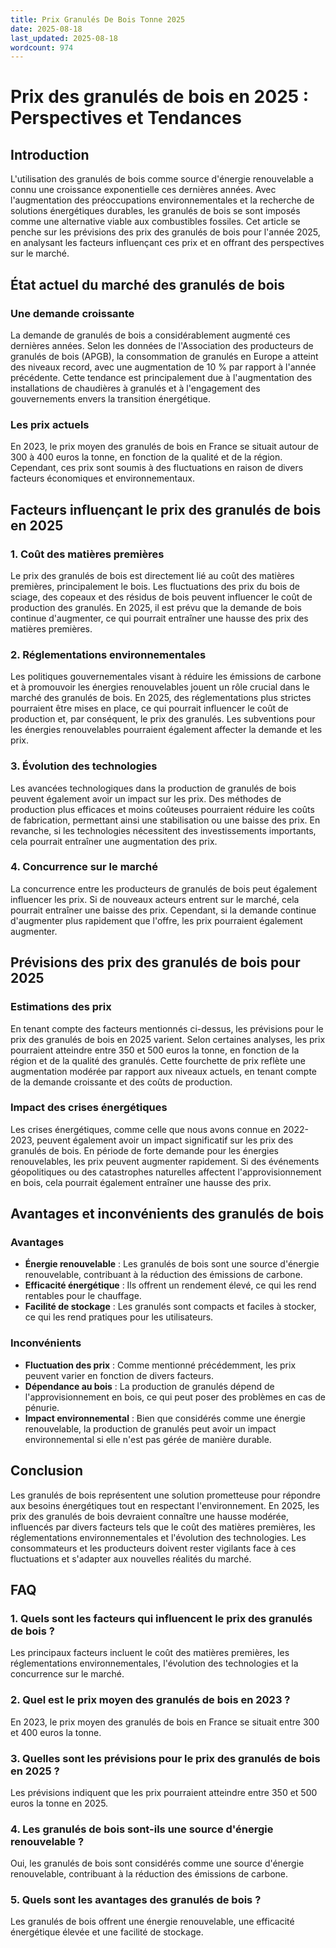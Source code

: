 ```yaml
---
title: Prix Granulés De Bois Tonne 2025
date: 2025-08-18
last_updated: 2025-08-18
wordcount: 974
---
```


# Prix des granulés de bois en 2025 : Perspectives et Tendances

## Introduction

L'utilisation des granulés de bois comme source d'énergie renouvelable a connu une croissance exponentielle ces dernières années. Avec l'augmentation des préoccupations environnementales et la recherche de solutions énergétiques durables, les granulés de bois se sont imposés comme une alternative viable aux combustibles fossiles. Cet article se penche sur les prévisions des prix des granulés de bois pour l'année 2025, en analysant les facteurs influençant ces prix et en offrant des perspectives sur le marché.

## État actuel du marché des granulés de bois

### Une demande croissante

La demande de granulés de bois a considérablement augmenté ces dernières années. Selon les données de l'Association des producteurs de granulés de bois (APGB), la consommation de granulés en Europe a atteint des niveaux record, avec une augmentation de 10 % par rapport à l'année précédente. Cette tendance est principalement due à l'augmentation des installations de chaudières à granulés et à l'engagement des gouvernements envers la transition énergétique.

### Les prix actuels

En 2023, le prix moyen des granulés de bois en France se situait autour de 300 à 400 euros la tonne, en fonction de la qualité et de la région. Cependant, ces prix sont soumis à des fluctuations en raison de divers facteurs économiques et environnementaux.

## Facteurs influençant le prix des granulés de bois en 2025

### 1. Coût des matières premières

Le prix des granulés de bois est directement lié au coût des matières premières, principalement le bois. Les fluctuations des prix du bois de sciage, des copeaux et des résidus de bois peuvent influencer le coût de production des granulés. En 2025, il est prévu que la demande de bois continue d'augmenter, ce qui pourrait entraîner une hausse des prix des matières premières.

### 2. Réglementations environnementales

Les politiques gouvernementales visant à réduire les émissions de carbone et à promouvoir les énergies renouvelables jouent un rôle crucial dans le marché des granulés de bois. En 2025, des réglementations plus strictes pourraient être mises en place, ce qui pourrait influencer le coût de production et, par conséquent, le prix des granulés. Les subventions pour les énergies renouvelables pourraient également affecter la demande et les prix.

### 3. Évolution des technologies

Les avancées technologiques dans la production de granulés de bois peuvent également avoir un impact sur les prix. Des méthodes de production plus efficaces et moins coûteuses pourraient réduire les coûts de fabrication, permettant ainsi une stabilisation ou une baisse des prix. En revanche, si les technologies nécessitent des investissements importants, cela pourrait entraîner une augmentation des prix.

### 4. Concurrence sur le marché

La concurrence entre les producteurs de granulés de bois peut également influencer les prix. Si de nouveaux acteurs entrent sur le marché, cela pourrait entraîner une baisse des prix. Cependant, si la demande continue d'augmenter plus rapidement que l'offre, les prix pourraient également augmenter.

## Prévisions des prix des granulés de bois pour 2025

### Estimations des prix

En tenant compte des facteurs mentionnés ci-dessus, les prévisions pour le prix des granulés de bois en 2025 varient. Selon certaines analyses, les prix pourraient atteindre entre 350 et 500 euros la tonne, en fonction de la région et de la qualité des granulés. Cette fourchette de prix reflète une augmentation modérée par rapport aux niveaux actuels, en tenant compte de la demande croissante et des coûts de production.

### Impact des crises énergétiques

Les crises énergétiques, comme celle que nous avons connue en 2022-2023, peuvent également avoir un impact significatif sur les prix des granulés de bois. En période de forte demande pour les énergies renouvelables, les prix peuvent augmenter rapidement. Si des événements géopolitiques ou des catastrophes naturelles affectent l'approvisionnement en bois, cela pourrait également entraîner une hausse des prix.

## Avantages et inconvénients des granulés de bois

### Avantages

- **Énergie renouvelable** : Les granulés de bois sont une source d'énergie renouvelable, contribuant à la réduction des émissions de carbone.
- **Efficacité énergétique** : Ils offrent un rendement élevé, ce qui les rend rentables pour le chauffage.
- **Facilité de stockage** : Les granulés sont compacts et faciles à stocker, ce qui les rend pratiques pour les utilisateurs.

### Inconvénients

- **Fluctuation des prix** : Comme mentionné précédemment, les prix peuvent varier en fonction de divers facteurs.
- **Dépendance au bois** : La production de granulés dépend de l'approvisionnement en bois, ce qui peut poser des problèmes en cas de pénurie.
- **Impact environnemental** : Bien que considérés comme une énergie renouvelable, la production de granulés peut avoir un impact environnemental si elle n'est pas gérée de manière durable.

## Conclusion

Les granulés de bois représentent une solution prometteuse pour répondre aux besoins énergétiques tout en respectant l'environnement. En 2025, les prix des granulés de bois devraient connaître une hausse modérée, influencés par divers facteurs tels que le coût des matières premières, les réglementations environnementales et l'évolution des technologies. Les consommateurs et les producteurs doivent rester vigilants face à ces fluctuations et s'adapter aux nouvelles réalités du marché.

## FAQ

### 1. Quels sont les facteurs qui influencent le prix des granulés de bois ?

Les principaux facteurs incluent le coût des matières premières, les réglementations environnementales, l'évolution des technologies et la concurrence sur le marché.

### 2. Quel est le prix moyen des granulés de bois en 2023 ?

En 2023, le prix moyen des granulés de bois en France se situait entre 300 et 400 euros la tonne.

### 3. Quelles sont les prévisions pour le prix des granulés de bois en 2025 ?

Les prévisions indiquent que les prix pourraient atteindre entre 350 et 500 euros la tonne en 2025.

### 4. Les granulés de bois sont-ils une source d'énergie renouvelable ?

Oui, les granulés de bois sont considérés comme une source d'énergie renouvelable, contribuant à la réduction des émissions de carbone.

### 5. Quels sont les avantages des granulés de bois ?

Les granulés de bois offrent une énergie renouvelable, une efficacité énergétique élevée et une facilité de stockage.